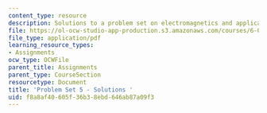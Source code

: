 ```yaml
---
content_type: resource
description: Solutions to a problem set on electromagnetics and applications.
file: https://ol-ocw-studio-app-production.s3.amazonaws.com/courses/6-013-electromagnetics-and-applications-fall-2005/f8a8af40605f36b38ebd646ab87a09f3_ps5_solution.pdf
file_type: application/pdf
learning_resource_types:
- Assignments
ocw_type: OCWFile
parent_title: Assignments
parent_type: CourseSection
resourcetype: Document
title: 'Problem Set 5 - Solutions '
uid: f8a8af40-605f-36b3-8ebd-646ab87a09f3
---
```

